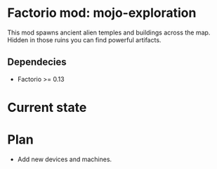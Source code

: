# Factorio mod: mojo-exploration
This mod spawns ancient alien temples and buildings across the map. Hidden in those ruins you can find powerful artifacts.

## Dependecies
* Factorio >= 0.13

# Current state

# Plan
* Add new devices and machines.
